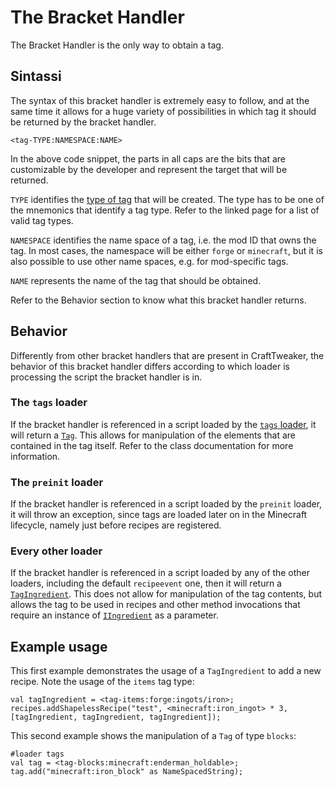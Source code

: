 # The Bracket Handler

The Bracket Handler is the only way to obtain a tag.

## Sintassi
The syntax of this bracket handler is extremely easy to follow, and at the same time it allows for a huge variety of possibilities in which tag it should be returned by the bracket handler.

```zenscript
<tag-TYPE:NAMESPACE:NAME>
```

In the above code snippet, the parts in all caps are the bits that are customizable by the developer and represent the target that will be returned.

`TYPE` identifies the [type of tag](/Mods/Boson/Tags/TagType/) that will be created. The type has to be one of the mnemonics that identify a tag type. Refer to the linked page for a list of valid tag types.

`NAMESPACE` identifies the name space of a tag, i.e. the mod ID that owns the tag. In most cases, the namespace will be either `forge` or `minecraft`, but it is also possible to use other name spaces, e.g. for mod-specific tags.

`NAME` represents the name of the tag that should be obtained.

Refer to the Behavior section to know what this bracket handler returns.

## Behavior
Differently from other bracket handlers that are present in CraftTweaker, the behavior of this bracket handler differs according to which loader is processing the script the bracket handler is in.

### The `tags` loader
If the bracket handler is referenced in a script loaded by the [`tags` loader](/Mods/Boson/Loaders/Tags/), it will return a [`Tag`](/Mods/Boson/Tags/Tag/). This allows for manipulation of the elements that are contained in the tag itself. Refer to the class documentation for more information.

### The `preinit` loader
If the bracket handler is referenced in a script loaded by the `preinit` loader, it will throw an exception, since tags are loaded later on in the Minecraft lifecycle, namely just before recipes are registered.

### Every other loader
If the bracket handler is referenced in a script loaded by any of the other loaders, including the default `recipeevent` one, then it will return a [`TagIngredient`](/Mods/Boson/Tags/TagIngredient/). This does not allow for manipulation of the tag contents, but allows the tag to be used in recipes and other method invocations that require an instance of [`IIngredient`](/Vanilla/Variable_Types/IIngredient/) as a parameter.

## Example usage

This first example demonstrates the usage of a `TagIngredient` to add a new recipe. Note the usage of the `items` tag type:

```zenscript
val tagIngredient = <tag-items:forge:ingots/iron>;
recipes.addShapelessRecipe("test", <minecraft:iron_ingot> * 3, [tagIngredient, tagIngredient, tagIngredient]);
```

This second example shows the manipulation of a `Tag` of type `blocks`:

```zenscript
#loader tags
val tag = <tag-blocks:minecraft:enderman_holdable>;
tag.add("minecraft:iron_block" as NameSpacedString);
```
